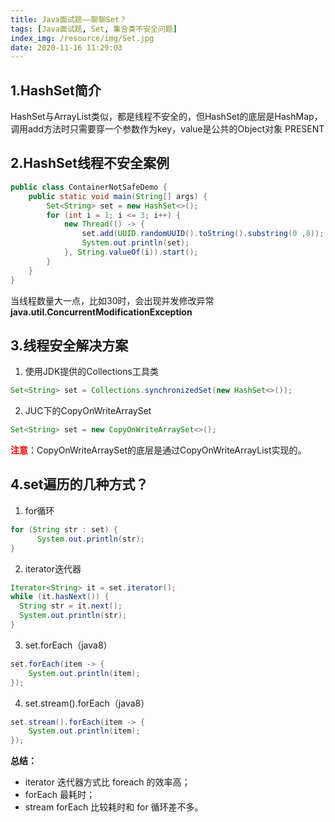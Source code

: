 ```yaml
---
title: Java面试题——聊聊Set？
tags: [Java面试题, Set, 集合类不安全问题]
index_img: /resource/img/Set.jpg
date: 2020-11-16 11:29:03
---
```


## 1.HashSet简介
HashSet与ArrayList类似，都是线程不安全的，但HashSet的底层是HashMap，调用add方法时只需要穿一个参数作为key，value是公共的Object对象 PRESENT

## 2.HashSet线程不安全案例
```java
public class ContainerNotSafeDemo {
    public static void main(String[] args) {
        Set<String> set = new HashSet<>();
        for (int i = 1; i <= 3; i++) {
            new Thread(() -> {
                set.add(UUID.randomUUID().toString().substring(0 ,8));
                System.out.println(set);
            }, String.valueOf(i)).start();
        }
    }
}
```
当线程数量大一点，比如30时，会出现并发修改异常**java.util.ConcurrentModificationException**

## 3.线程安全解决方案
1. 使用JDK提供的Collections工具类
```java
Set<String> set = Collections.synchronizedSet(new HashSet<>());
```
2. JUC下的CopyOnWriteArraySet
```java
Set<String> set = new CopyOnWriteArraySet<>();
```
<font color=#FF000>**注意**</font>：CopyOnWriteArraySet的底层是通过CopyOnWriteArrayList实现的。

## 4.set遍历的几种方式？
1. for循环
```java
for (String str : set) {
      System.out.println(str);
}
```
2. iterator迭代器
```java
Iterator<String> it = set.iterator();
while (it.hasNext()) {
  String str = it.next();
  System.out.println(str);
}
```
3. set.forEach（java8）
```java
set.forEach(item -> {
    System.out.println(item);
});
```
4. set.stream().forEach（java8）
```java
set.stream().forEach(item -> {
    System.out.println(item);
});
```

**总结：**
 - iterator 迭代器方式比 foreach 的效率高；
 - forEach 最耗时；
 - stream forEach 比较耗时和 for 循环差不多。
